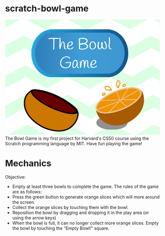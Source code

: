 # scratch-bowl-game
![The Bowl Game banner](./banner.png "The Bowl Game banner")
The Bowl Game is my first project for Harvard's CS50 course using the Scratch programming language by MIT. Have fun playing the game!

# Mechanics
Objective:
* Empty at least three bowls to complete the game.
The rules of the game are as follows:
* Press the green button to generate orange slices which will more around the screen.
* Collect the orange slices by touching them with the bowl.
* Reposition the bowl by dragging and dropping it in the play area (or using the arrow keys)
* When the bowl is full, it can no longer collect more orange slices. Empty the bowl by touching the "Empty Bowl!" square.
